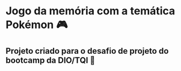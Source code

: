 # Jogo da memória com a temática Pokémon 🎮

## Projeto criado para o desafio de projeto do bootcamp da DIO/TQI 📘

